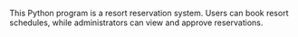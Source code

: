 This Python program is a resort reservation system. Users can book resort schedules, while administrators can view and approve reservations.
